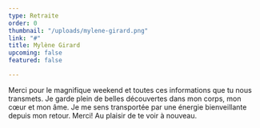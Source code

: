 ```yaml
---
type: Retraite
order: 0
thumbnail: "/uploads/mylene-girard.png"
link: "#"
title: Mylène Girard
upcoming: false
featured: false

---
```

Merci pour le magnifique weekend et toutes ces informations que tu nous transmets. Je garde plein de belles découvertes dans mon corps, mon cœur et mon âme. Je me sens transportée par une énergie bienveillante depuis mon retour. Merci! Au plaisir de te voir à nouveau. 